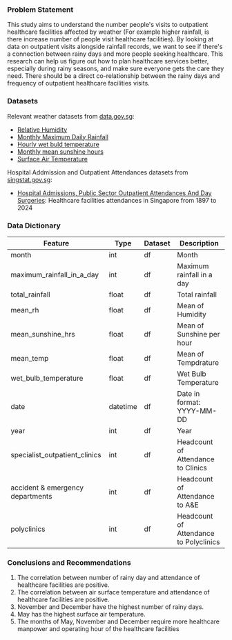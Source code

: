 ### Problem Statement
This study aims to understand the number people's visits to outpatient healthcare facilities affected by weather (For example higher rainfall, is there increase number of people visit healthcare facilities). By looking at data on outpatient visits alongside rainfall records, we want to see if there's a connection between rainy days and more people seeking healthcare. This research can help us figure out how to plan healthcare services better, especially during rainy seasons, and make sure everyone gets the care they need. There should be a direct co-relationship between the rainy days and frequency of outpatient healthcare facilities visits.

### Datasets

Relevant weather datasets from [data.gov.sg](data.gov.sg):

* [Relative Humidity](https://data.gov.sg/dataset/relative-humidity-monthly-mean)
* [Monthly Maximum Daily Rainfall](https://data.gov.sg/dataset/rainfall-monthly-maximum-daily-total)
* [Hourly wet buld temperature](https://data.gov.sg/dataset/wet-bulb-temperature-hourly)
* [Monthly mean sunshine hours](https://data.gov.sg/dataset/sunshine-duration-monthly-mean-daily-duration)
* [Surface Air Temperature](https://data.gov.sg/dataset/surface-air-temperature-mean-daily-minimum)

Hospital Addmission and Outpatient Attendances datasets from [singstat.gov.sg](singstat.gov.sg):

* [Hospital Admissions, Public Sector Outpatient Attendances And Day Surgeries](https://tablebuilder.singstat.gov.sg/table/TS/M870341): Healthcare facilities attendances in Singapore from 1897 to 2024

### Data Dictionary

|Feature|Type|Dataset|Description|
|---|---|---|---|
|month|int|df|Month|
|maximum_rainfall_in_a_day|int|df|Maximum rainfall in a day|
|total_rainfall|float|df|Total rainfall|
|mean_rh|float|df|Mean of Humidity|
|mean_sunshine_hrs|float|df|Mean of Sunshine per hour|
|mean_temp|float|df|Mean of Tempdrature|
|wet_bulb_temperature|float|df|Wet Bulb Temperature|
|date|datetime|df|Date in format: YYYY-MM-DD|
|year|int|df|Year|
|specialist_outpatient_clinics|int|df|Headcount of Attendance to Clinics|
|accident & emergency departments|int|df|Headcount of Attendance to A&E|
|polyclinics|int|df|Headcount of Attendance to Polyclinics|

### Conclusions and Recommendations

1. The correlation between number of rainy day and attendance of healthcare facilities are positive.
2. The correlation between air surface temperature and attendance of healthcare facilities are positive.
3. November and December have the highest number of rainy days.
4. May has the highest surface air temperature.
5. The months of May, November and December require more healthcare manpower and operating hour of the healthcare facilities
